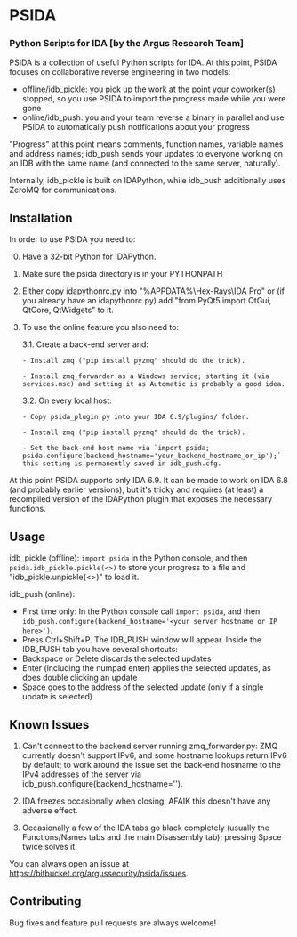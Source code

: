 PSIDA
=========
### Python Scripts for IDA [by the Argus Research Team]

PSIDA is a collection of useful Python scripts for IDA.
At this point, PSIDA focuses on collaborative reverse engineering in two models:
 - offline/idb_pickle: you pick up the work at the point your coworker(s) stopped, so you use PSIDA to import the progress made while you were gone
 - online/idb_push: you and your team reverse a binary in parallel and use PSIDA to automatically push notifications about your progress

"Progress" at this point means comments, function names, variable names and address names; idb_push sends your updates to everyone working on an IDB with the same name (and connected to the same server, naturally).
 
Internally, idb_pickle is built on IDAPython, while idb_push additionally uses ZeroMQ for communications.


Installation
------------
In order to use PSIDA you need to:

0. Have a 32-bit Python for IDAPython.

1. Make sure the psida directory is in your PYTHONPATH

2. Either copy idapythonrc.py into "%APPDATA%\Hex-Rays\IDA Pro" or (if you already have an idapythonrc.py) add "from PyQt5 import QtGui, QtCore, QtWidgets" to it.

3. To use the online feature you also need to:

    3.1. Create a back-end server and:

       - Install zmq ("pip install pyzmq" should do the trick).

       - Install zmq_forwarder as a Windows service; starting it (via services.msc) and setting it as Automatic is probably a good idea.

    3.2. On every local host:

       - Copy psida_plugin.py into your IDA 6.9/plugins/ folder.

       - Install zmq ("pip install pyzmq" should do the trick).
        
       - Set the back-end host name via `import psida; psida.configure(backend_hostname='your_backend_hostname_or_ip');` this setting is permanently saved in idb_push.cfg.


At this point PSIDA supports only IDA 6.9. It can be made to work on IDA 6.8 (and probably earlier versions), but it's tricky and requires (at least) a recompiled version of the IDAPython plugin that exposes the necessary functions.



Usage
------------
idb_pickle (offline): `import psida` in the Python console, and then `psida.idb_pickle.pickle(<>)` to store your progress to a file and "idb_pickle.unpickle(<>)" to load it.

idb_push (online): 
 - First time only: In the Python console call `import psida`, and then `idb_push.configure(backend_hostname='<your server hostname or IP here>')`.
 - Press Ctrl+Shift+P. The IDB_PUSH window will appear.
Inside the IDB_PUSH tab you have several shortcuts:
 - Backspace or Delete discards the selected updates
 - Enter (including the numpad enter) applies the selected updates, as does double clicking an update
 - Space goes to the address of the selected update (only if a single update is selected)



Known Issues
------------
1. Can't connect to the backend server running zmq_forwarder.py: ZMQ currently doesn't support IPv6, and some hostname lookups return IPv6 by default; to work around the issue set the back-end hostname to the IPv4 addresses of the server via idb_push.configure(backend_hostname='<your backend IP>').

2. IDA freezes occasionally when closing; AFAIK this doesn't have any adverse effect.

3. Occasionally a few of the IDA tabs go black completely (usually the Functions/Names tabs and the main Disassembly tab); pressing Space twice solves it.


You can always open an issue at https://bitbucket.org/argussecurity/psida/issues.


Contributing
------------
Bug fixes and feature pull requests are always welcome!
